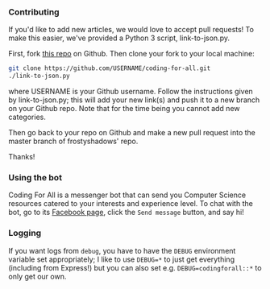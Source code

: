 ### Contributing
If you'd like to add new articles, we would love to accept pull requests!
To make this easier, we've provided a Python 3 script, link-to-json.py.

First, fork [this repo](https://github.com/frostyshadows/coding-for-all) on Github.
Then clone your fork to your local machine:
```bash
git clone https://github.com/USERNAME/coding-for-all.git 
./link-to-json.py
```
where USERNAME is your Github username.
Follow the instructions given by link-to-json.py;
this will add your new link(s) and push it to a new branch on your Github repo.
Note that for the time being you cannot add new categories.

Then go back to your repo on Github
and make a new pull request into the master branch of frostyshadows' repo.

Thanks!

### Using the bot

Coding For All is a messenger bot that can send you Computer Science resources catered to your interests and experience level.
To chat with the bot, go to its [Facebook page](https://www.facebook.com/codingforeveryone/), click the `Send message` button, and say hi!

### Logging

If you want logs from `debug`,
you have to have the `DEBUG` environment variable set appropriately;
I like to use `DEBUG=*` to just get everything (including from Express!)
but you can also set e.g. `DEBUG=codingforall::*` to only get our own.
